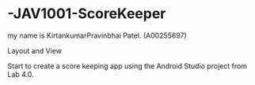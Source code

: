 # -JAV1001-ScoreKeeper
my name is KirtankumarPravinbhai Patel. (A00255697)

Layout and View

Start to create a score keeping app using the Android Studio project from Lab 4.0.
